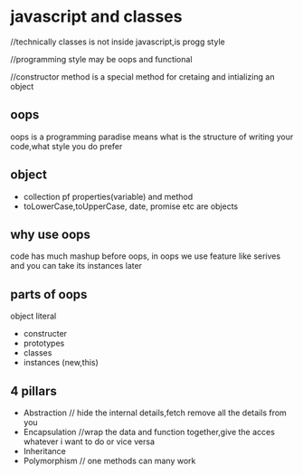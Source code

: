 # javascript and classes

//technically classes is not inside javascript,is progg style
   
//programming style may be oops and functional

//constructor method is a special method for cretaing and intializing an object

## oops

oops is a programming paradise means what is the structure of writing your code,what style you do prefer

## object
 - collection pf properties(variable) and method
 - toLowerCase,toUpperCase, date, promise etc are objects

## why use oops

 code has much mashup before oops, in oops we use feature like serives and you can take its instances later

## parts of oops

object literal
- constructer
- prototypes
- classes
- instances (new,this)


## 4 pillars
- Abstraction  // hide the internal details,fetch remove all the details from you
- Encapsulation  //wrap the data and function together,give the acces whatever i want to do or vice versa
- Inheritance
- Polymorphism  // one methods can many work